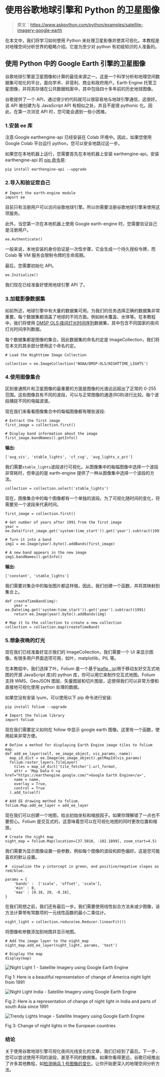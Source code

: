 # 使用谷歌地球引擎和 Python 的卫星图像

> 原文：<https://www.askpython.com/python/examples/satellite-imagery-google-earth>

在本文中，我们将学习如何使用 Python 来处理卫星影像并使其可视化。本教程是对地理空间分析世界的粗略介绍。它是为至少对 python 有初级知识的人准备的。

## 使用 Python 中的 Google Earth 引擎的卫星图像

谷歌地球引擎是卫星图像和计算的最佳来源之一。这是一个科学分析和地理空间数据集可视化的平台，面向学术、非营利、商业和政府用户。Earth Engine 托管卫星图像，并将其存储在公共数据档案中，其中包括四十多年前的历史地球图像。

谷歌提供了一个 API，通过很少的代码就可以很容易地与地球引擎通信，这很好。该 API 被创建为与 JavaScript API 有相似之处，并且不是很 pythonic 化。因此，在第一次浏览 API 时，您可能会遇到一些小困难。

### 1.安装 ee 库

注意:Google earthengine-api 已经安装在 Colab 环境中。因此，如果您使用 Google Colab 平台运行 python，您可以安全地跳过这一步。

如果您在本地机器上运行，您需要首先在本地机器上安装 earthengine-api。安装 earthengine-api 的 [pip 命令](https://www.askpython.com/python-modules/python-pip)是:

```
pip install earthengine-api --upgrade

```

### 2.导入和验证您自己

```
# Import the earth-engine module
import ee

```

目前只有注册用户可以访问谷歌地球引擎。所以你需要注册谷歌地球引擎来使用这项服务。

此外，当您第一次在本地机器上使用 Google earth-engine 时，您需要验证自己是注册用户。

```
ee.Authenticate()

```

一般来说，本地安装的身份验证是一次性步骤，它会生成一个持久授权令牌，而 Colab 等 VM 服务会限制令牌的生命周期。

最后，您需要初始化 API。

```
ee.Initialize()

```

我们现在已经准备好使用地球引擎 API 了。

### 3.加载影像数据集

如前所述，地球引擎中有大量的数据集可用。为我们的任务选择正确的数据集非常重要。每个数据集都涵盖了地球的不同方面。例如树木覆盖、水体等。在本教程中，我们将使用 [DMSP OLS:夜间灯光时间序列](https://developers.google.com/earth-engine/datasets/catalog/NOAA_DMSP-OLS_NIGHTTIME_LIGHTS)数据集，其中包含不同国家的夜间灯光时间序列数据。

每个数据集都是图像的集合。因此数据集的命名约定是 ImageCollection，我们将在本文的其余部分使用这个命名约定。

```
# Load the Nighttime Image Collection

collection = ee.ImageCollection('NOAA/DMSP-OLS/NIGHTTIME_LIGHTS')

```

### 4.使用图像集合

区别普通照片和卫星图像的最重要的方面是图像的光谱远远超出了正常的 0-255 范围。这些图像具有不同的波段，可以与正常图像的通道(RGB)进行比较。每个波段捕捉不同的电磁波谱。

现在我们来看看图像集合中的每幅图像都有哪些波段:

```
# Extract the first image
first_image = collection.first()

# Display band information about the image
first_image.bandNames().getInfo()

```

**输出:**

```
['avg_vis', 'stable_lights', 'cf_cvg', 'avg_lights_x_pct']

```

我们需要`stable_lights`波段进行可视化。从图像集中的每幅图像中选择一个波段非常耗时，但幸运的是 earth-engine 提供了一种从图像集中选择一个波段的方法。

```
collection = collection.select('stable_lights')

```

现在，图像集合中的每个图像都有一个单独的波段。为了可视化随时间的变化，将需要另一个波段来代表时间。

```
first_image = collection.first()

# Get number of years after 1991 from the first image
year = ee.Date(first_image.get('system:time_start')).get('year').subtract(1991)

# Turn it into a band
img1 = ee.Image(year).byte().addBands(first_image)

# A new band appears in the new image
img1.bandNames().getInfo()

```

**输出:**

```
['constant', 'stable_lights']

```

我们需要对集合中的每张图片都这样做。因此，我们创建一个函数，并将其映射到集合上。

```
def createTimeBand(img):
    year = ee.Date(img.get('system:time_start')).get('year').subtract(1991)
    return ee.Image(year).byte().addBands(img)

# Map it to the collection to create a new collection
collection = collection.map(createTimeBand)

```

### 5.想象夜晚的灯光

现在我们已经准备好显示我们的 ImageCollection，我们需要一个 UI 来显示图像。有很多用户界面选项可用，如叶，matplotlib，PIL 等。

在本教程中，我们选择了叶。Folium 是一个基于[leafle . js](https://leafletjs.com/)(用于移动友好交互式地图的开源 JavaScript 库)的 python 库，你可以用它来制作交互式地图。Folium 支持 WMS、GeoJSON 图层、矢量图层和切片图层，这使得我们可以非常方便和直接地可视化使用 python 处理的数据。

如果您没有安装 lyum，可以使用以下 pip 命令进行安装:

```
pip install folium --upgrade

```

```
# Import the folium library
import folium

```

现在我们需要定义如何在 follow 中显示 google earth 图像。这里有一个函数，使用起来非常方便。

```
# Define a method for displaying Earth Engine image tiles to folium map.
def add_ee_layer(self, ee_image_object, vis_params, name):
  map_id_dict = ee.Image(ee_image_object).getMapId(vis_params)
  folium.raster_layers.TileLayer(
    tiles = map_id_dict['tile_fetcher'].url_format,
    attr = 'Map Data © <a href="https://earthengine.google.com/">Google Earth Engine</a>',
    name = name,
    overlay = True,
    control = True
  ).add_to(self)

# Add EE drawing method to folium.
folium.Map.add_ee_layer = add_ee_layer

```

现在我们可以创建一个地图，给出初始坐标和缩放因子。如果你理解错了一点也不要担心。Folium 是交互式的，这意味着您可以在可视化地图的同时更改位置和缩放。

```
# Create the night map
night_map = folium.Map(location=[37.5010, -102.1899], zoom_start=4.5)

```

我们需要为显示图像设置一些参数，例如每个图像的波段和颜色偏好。这是您可能喜欢的默认设置。

```
#  visualize the y-intercept in green, and positive/negative slopes as red/blue.

params = {
    'bands' :  ['scale', 'offset', 'scale'],
    'min' : 0,
    'max' : [0.18, 20, -0.18],
}

```

在我们观想之前，我们还有最后一步。我们需要使用线性拟合方法来减少图像，该方法计算带有常数项的一元线性函数的最小二乘估计。

```
night_light = collection.reduce(ee.Reducer.linearFit())

```

将图像和参数添加到地图并显示地图。

```
# Add the image layer to the night_map
night_map.add_ee_layer(night_light, params, 'test')

# Display the map
display(map)

```

![Night Light 1 - Satellite Imagery using Google Earth Engine ](img/2d7b12369c9cf1437ebe760e047f4391.png)

Fig 1: Here is a beautiful representation of change of America night light from 1991

![Night Light India - Satellite Imagery using Google Earth Engine ](img/96ccae2d41c7d6102125e10fcf6fa105.png)

Fig 2: Here is a representation of change of night light in India and parts of south Asia since 1991

![Trendy Lights Image - Satellite Imagery using Google Earth Engine ](img/3a7f7a1babad5e501e17e4bf688148b6.png)

Fig 3: Change of night lights in the European countries

### 结论

关于使用谷歌地球引擎可视化夜间光线变化的文章，我们已经到了最后。下一步，您可以尝试使用不同的波段，甚至不同的数据集。如果你看得更远，谷歌已经推出了许多其他教程，如[检测哨兵 1 号图像的变化](https://developers.google.com/earth-engine/tutorials/community/detecting-changes-in-sentinel-1-imagery-pt-1)，让你开始更深入的地理空间分析方法。